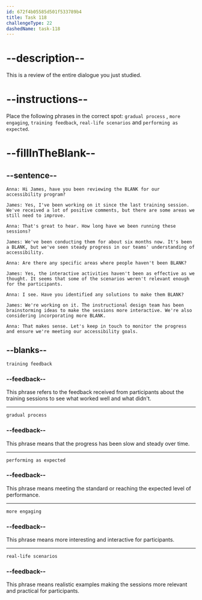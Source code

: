 ```yaml
---
id: 672f4b05585d501f533789b4
title: Task 118
challengeType: 22
dashedName: task-118
---
```


<!-- REVIEW -->

# --description--

This is a review of the entire dialogue you just studied.

# --instructions--

Place the following phrases in the correct spot: `gradual process` , `more engaging`, `training feedback`, `real-life scenarios` and `performing as expected`.

# --fillInTheBlank--

## --sentence--

`Anna: Hi James, have you been reviewing the BLANK for our accessibility program?`

`James: Yes, I've been working on it since the last training session. We've received a lot of positive comments, but there are some areas we still need to improve.`

`Anna: That's great to hear. How long have we been running these sessions?`

`James: We've been conducting them for about six months now. It's been a BLANK, but we've seen steady progress in our teams' understanding of accessibility.`

`Anna: Are there any specific areas where people haven't been BLANK?`

`James: Yes, the interactive activities haven't been as effective as we thought. It seems that some of the scenarios weren't relevant enough for the participants.`

`Anna: I see. Have you identified any solutions to make them BLANK?`

`James: We're working on it. The instructional design team has been brainstorming ideas to make the sessions more interactive. We're also considering incorporating more BLANK.`

`Anna: That makes sense. Let's keep in touch to monitor the progress and ensure we're meeting our accessibility goals.`

## --blanks--

`training feedback`

### --feedback--

This phrase refers to the feedback received from participants about the training sessions to see what worked well and what didn't.

---

`gradual process`

### --feedback--

This phrase means that the progress has been slow and steady over time.

---

`performing as expected`

### --feedback--

This phrase means meeting the standard or reaching the expected level of performance.

---

`more engaging`

### --feedback--

This phrase means more interesting and interactive for participants.

---

`real-life scenarios`

### --feedback--

This phrase means realistic examples making the sessions more relevant and practical for participants.
